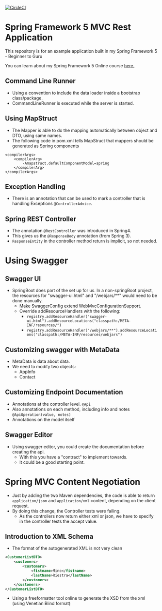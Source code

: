 [![CircleCI](https://circleci.com/gh/springframeworkguru/spring5-mvc-rest.svg?style=svg)](https://circleci.com/gh/springframeworkguru/spring5-mvc-rest)
# Spring Framework 5 MVC Rest Application

This repository is for an example application built in my Spring Framework 5 - Beginner to Guru

You can learn about my Spring Framework 5 Online course [here.](http://courses.springframework.guru/p/spring-framework-5-begginer-to-guru/?product_id=363173)


## Command Line Runner
- Using a convention to include the data loader inside a bootstrap class/package.
- CommandLineRunner is executed while the server is started.

## Using MapStruct
- The Mapper is able to do the mapping automatically between object and DTO, using same names.
- The following code in pom.xml tells MapStruct that mappers should be generated as Spring components
```
<compilerArgs>
    <compilerArg>
        -Amapstruct.defaultComponentModel=spring
    </compilerArg>
</compilerArgs>  
  ```

## Exception Handling
- There is an annotation that can be used to mark a controller that is handling Exceptions `@ControllerAdvice`.

## Spring REST Controller
- The annotation `@RestController` was introduced in Spring4.
- This gives us the `@ResponseBody` annotation (from Spring 3).
- `ResponseEntity` in the controller method return is implicit, so not needed.

# Using Swagger
## Swagger UI
- SpringBoot does part of the set up for us. In a non-springBoot project, the resources for "swagger-ui.html" and "/webjars/**" would need to be done manually.
    - Make SwaggerConfig extend WebMvcConfigurationSupport.
    - Override addResourceHandlers with the following:
      - `registry.addResourceHandler("swagger-ui.html").addResourceLocations("classpath:/META-INF/resources/")`
      - `registry.addResourceHandler("/webjars/**").addResourceLocations("classpath:/META-INF/resources/webjars")`

## Customizing swagger with MetaData
- MetaData is data about data.
- We need to modify two objects: 
  - AppInfo
  - Contact

## Customizing Endpoint Documentation
- Annotations at the controller level. `@Api`
- Also annotations on each method, including info and notes `@ApiOperation(value, notes)`
- Annotations on the model itself

## Swagger Editor
- Using swagger editor, you could create the documentation before creating the api.
  - With this you have a "contract" to implement towards.
  - It could be a good starting point.

# Spring MVC Content Negotiation
- Just by adding the two Maven dependencies, the code is able to return `application/json` and `application/xml` content, depending on the client request.
- By doing this change, the Controller tests were failing. 
  - As the controllers now return either xml or json, we have to specify in the controller tests the accept value.

## Introduction to XML Schema
- The format of the autogenerated XML is not very clean
```xml
<CustomerListDTO>
    <customers>
        <customers>
            <fistname>Mino</fistname>
            <lastName>Riestra</lastName>
        </customers>
    </customers>
</CustomerListDTO>
```
- Using a freeformatter tool online to generate the XSD from the xml (using Venetian Blind format)